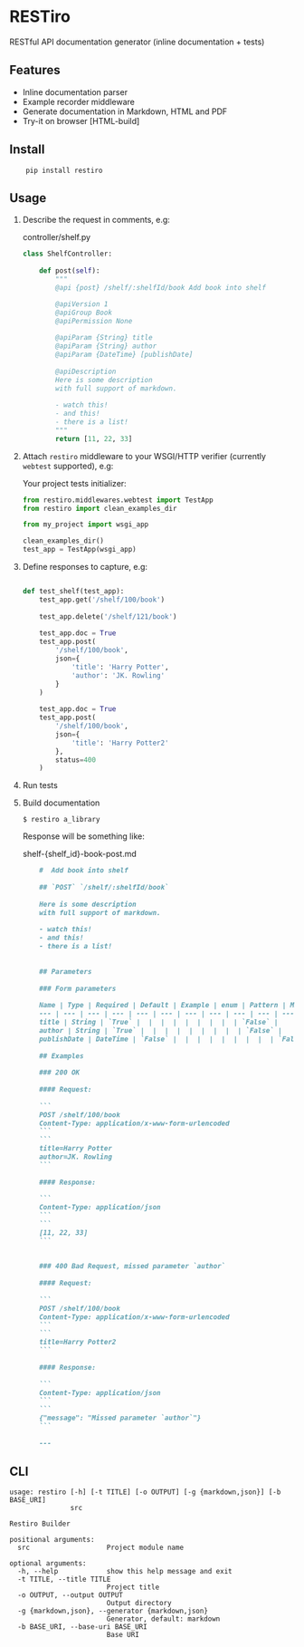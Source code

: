 # RESTiro

RESTful API documentation generator (inline documentation + tests)


## Features

- Inline documentation parser
- Example recorder middleware
- Generate documentation in Markdown, HTML and PDF
- Try-it on browser [HTML-build]

## Install

```
    pip install restiro
```

## Usage

1. Describe the request in comments, e.g:
    
    controller/shelf.py
    ```python
    class ShelfController:
        
        def post(self):
            """
            @api {post} /shelf/:shelfId/book Add book into shelf
    
            @apiVersion 1
            @apiGroup Book
            @apiPermission None
            
            @apiParam {String} title
            @apiParam {String} author
            @apiParam {DateTime} [publishDate]
             
            @apiDescription 
            Here is some description
            with full support of markdown.
            
            - watch this!
            - and this!
            - there is a list!
            """
            return [11, 22, 33]
    ```
    

2. Attach `restiro` middleware to your WSGI/HTTP verifier
    (currently `webtest` supported), e.g:
    
    Your project tests initializer:
    
    ```python
    from restiro.middlewares.webtest import TestApp
    from restiro import clean_examples_dir
    
    from my_project import wsgi_app
    
    clean_examples_dir()
    test_app = TestApp(wsgi_app)
    
    ```

3. Define responses to capture, e.g:

    ```python
    
    def test_shelf(test_app):
        test_app.get('/shelf/100/book')
        
        test_app.delete('/shelf/121/book')
        
        test_app.doc = True
        test_app.post(
            '/shelf/100/book',
            json={
                'title': 'Harry Potter',
                'author': 'JK. Rowling'
            }
        )
        
        test_app.doc = True
        test_app.post(
            '/shelf/100/book',
            json={
                'title': 'Harry Potter2'
            },
            status=400
        )
    ```
        
4. Run tests
5. Build documentation 
    
    ```
    $ restiro a_library
    ```

    Response will be something like: 
    
    shelf-{shelf_id}-book-post.md
    ```markdown
        #  Add book into shelf
        
        ## `POST` `/shelf/:shelfId/book`
        
        Here is some description
        with full support of markdown.
        
        - watch this!
        - and this!
        - there is a list!
        
        
        ## Parameters
        
        ### Form parameters
        
        Name | Type | Required | Default | Example | enum | Pattern | MinLength | MaxLength | Minimum | Maximum | Repeat | Description
        --- | --- | --- | --- | --- | --- | --- | --- | --- | --- | --- | --- | ---
        title | String | `True` |  |  |  |  |  |  |  |  | `False` | 
        author | String | `True` |  |  |  |  |  |  |  |  | `False` | 
        publishDate | DateTime | `False` |  |  |  |  |  |  |  |  | `False` | 
        
        ## Examples
        
        ### 200 OK
        
        #### Request: 
        
        ```
        POST /shelf/100/book
        Content-Type: application/x-www-form-urlencoded
        ```
        ```
        title=Harry Potter
        author=JK. Rowling
        ```
        
        #### Response: 
        
        ```
        Content-Type: application/json
        ```
        ```
        [11, 22, 33]
        ```
        
        
        ### 400 Bad Request, missed parameter `author`
        
        #### Request: 
        
        ```
        POST /shelf/100/book
        Content-Type: application/x-www-form-urlencoded
        ```
        ```
        title=Harry Potter2
        ```
        
        #### Response: 
        
        ```
        Content-Type: application/json
        ```
        ```
        {"message": "Missed parameter `author`"}
        ```
        
        ---
    ```
    
    
## CLI

```
usage: restiro [-h] [-t TITLE] [-o OUTPUT] [-g {markdown,json}] [-b BASE_URI]
               src

Restiro Builder

positional arguments:
  src                   Project module name

optional arguments:
  -h, --help            show this help message and exit
  -t TITLE, --title TITLE
                        Project title
  -o OUTPUT, --output OUTPUT
                        Output directory
  -g {markdown,json}, --generator {markdown,json}
                        Generator, default: markdown
  -b BASE_URI, --base-uri BASE_URI
                        Base URI
```
